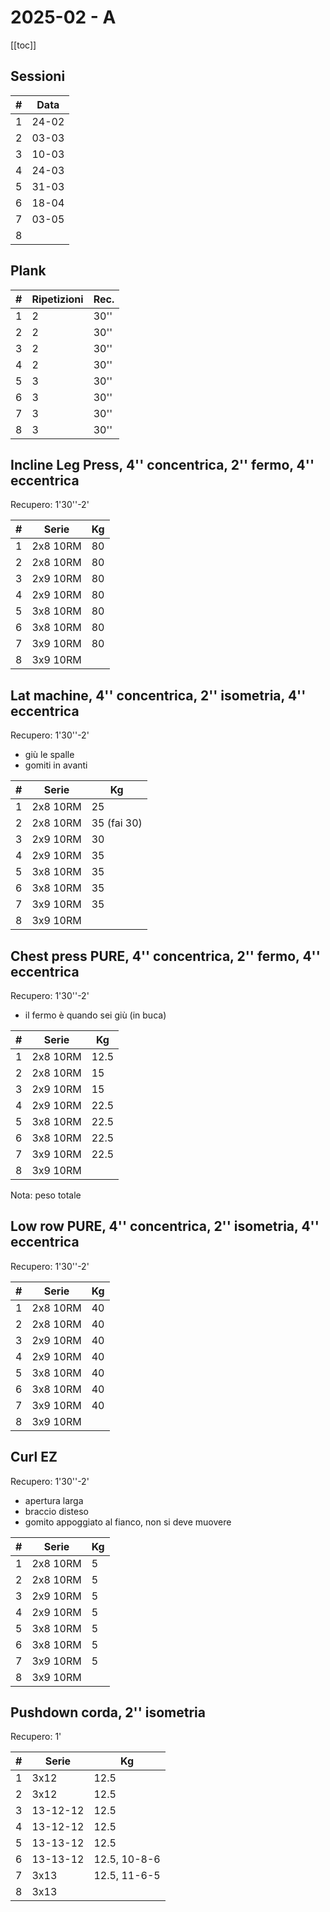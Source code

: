 # 2025-02 - A

[[toc]]

## Sessioni

| #   | Data  |
| --- | ----- |
| 1   | 24-02 |
| 2   | 03-03 |
| 3   | 10-03 |
| 4   | 24-03 |
| 5   | 31-03 |
| 6   | 18-04 |
| 7   | 03-05 |
| 8   |       |

## Plank

| #   | Ripetizioni | Rec. |
| --- | ----------- | ---- |
| 1   | 2           | 30'' |
| 2   | 2           | 30'' |
| 3   | 2           | 30'' |
| 4   | 2           | 30'' |
| 5   | 3           | 30'' |
| 6   | 3           | 30'' |
| 7   | 3           | 30'' |
| 8   | 3           | 30'' |

## Incline Leg Press, 4'' concentrica, 2'' fermo, 4'' eccentrica

Recupero: 1'30''-2'

| #   | Serie    | Kg  |
| --- | -------- | --- |
| 1   | 2x8 10RM | 80  |
| 2   | 2x8 10RM | 80  |
| 3   | 2x9 10RM | 80  |
| 4   | 2x9 10RM | 80  |
| 5   | 3x8 10RM | 80  |
| 6   | 3x8 10RM | 80  |
| 7   | 3x9 10RM | 80  |
| 8   | 3x9 10RM |     |

## Lat machine, 4'' concentrica, 2'' isometria, 4'' eccentrica

Recupero: 1'30''-2'

- giù le spalle
- gomiti in avanti

| #   | Serie    | Kg  |
| --- | -------- | --- |
| 1   | 2x8 10RM | 25  |
| 2   | 2x8 10RM | 35 (fai 30) |
| 3   | 2x9 10RM | 30  |
| 4   | 2x9 10RM | 35  |
| 5   | 3x8 10RM | 35  |
| 6   | 3x8 10RM | 35  |
| 7   | 3x9 10RM | 35  |
| 8   | 3x9 10RM |     |

## Chest press PURE, 4'' concentrica, 2'' fermo, 4'' eccentrica

Recupero: 1'30''-2'

- il fermo è quando sei giù (in buca)

| #   | Serie    | Kg   |
| --- | -------- | ---- |
| 1   | 2x8 10RM | 12.5 |
| 2   | 2x8 10RM | 15   |
| 3   | 2x9 10RM | 15   |
| 4   | 2x9 10RM | 22.5 |
| 5   | 3x8 10RM | 22.5 |
| 6   | 3x8 10RM | 22.5 |
| 7   | 3x9 10RM | 22.5 |
| 8   | 3x9 10RM |      |

Nota: peso totale

## Low row PURE, 4'' concentrica, 2'' isometria, 4'' eccentrica

Recupero: 1'30''-2'

| #   | Serie    | Kg  |
| --- | -------- | --- |
| 1   | 2x8 10RM | 40  |
| 2   | 2x8 10RM | 40  |
| 3   | 2x9 10RM | 40  |
| 4   | 2x9 10RM | 40  |
| 5   | 3x8 10RM | 40  |
| 6   | 3x8 10RM | 40  |
| 7   | 3x9 10RM | 40  |
| 8   | 3x9 10RM |     |

## Curl EZ

Recupero: 1'30''-2'

- apertura larga
- braccio disteso
- gomito appoggiato al fianco, non si deve muovere

| #   | Serie    | Kg  |
| --- | -------- | --- |
| 1   | 2x8 10RM | 5   |
| 2   | 2x8 10RM | 5   |
| 3   | 2x9 10RM | 5   |
| 4   | 2x9 10RM | 5   |
| 5   | 3x8 10RM | 5   |
| 6   | 3x8 10RM | 5   |
| 7   | 3x9 10RM | 5   |
| 8   | 3x9 10RM |     |

## Pushdown corda, 2'' isometria

Recupero: 1'

| #   | Serie    | Kg   |
| --- | -------- | ---- |
| 1   | 3x12     | 12.5 |
| 2   | 3x12     | 12.5 |
| 3   | 13-12-12 | 12.5 |
| 4   | 13-12-12 | 12.5 |
| 5   | 13-13-12 | 12.5 |
| 6   | 13-13-12 | 12.5, 10-8-6 |
| 7   | 3x13     | 12.5, 11-6-5 |
| 8   | 3x13     |      |
